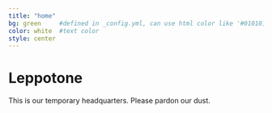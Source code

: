 ```yaml
---
title: "home"
bg: green     #defined in _config.yml, can use html color like '#010101'
color: white  #text color
style: center
---
```


# Leppotone
This is our temporary headquarters. Please pardon our dust.